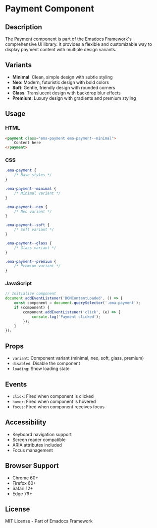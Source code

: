 # Payment Component

## Description
The Payment component is part of the Emadocs Framework's comprehensive UI library. It provides a flexible and customizable way to display payment content with multiple design variants.

## Variants
- **Minimal**: Clean, simple design with subtle styling
- **Neo**: Modern, futuristic design with bold colors
- **Soft**: Gentle, friendly design with rounded corners
- **Glass**: Translucent design with backdrop blur effects
- **Premium**: Luxury design with gradients and premium styling

## Usage

### HTML
```html
<payment class="ema-payment ema-payment--minimal">
    Content here
</payment>
```

### CSS
```css
.ema-payment {
    /* Base styles */
}

.ema-payment--minimal {
    /* Minimal variant */
}

.ema-payment--neo {
    /* Neo variant */
}

.ema-payment--soft {
    /* Soft variant */
}

.ema-payment--glass {
    /* Glass variant */
}

.ema-payment--premium {
    /* Premium variant */
}
```

### JavaScript
```javascript
// Initialize component
document.addEventListener('DOMContentLoaded', () => {
    const component = document.querySelector('.ema-payment');
    if (component) {
        component.addEventListener('click', (e) => {
            console.log('Payment clicked');
        });
    }
});
```

## Props
- `variant`: Component variant (minimal, neo, soft, glass, premium)
- `disabled`: Disable the component
- `loading`: Show loading state

## Events
- `click`: Fired when component is clicked
- `hover`: Fired when component is hovered
- `focus`: Fired when component receives focus

## Accessibility
- Keyboard navigation support
- Screen reader compatible
- ARIA attributes included
- Focus management

## Browser Support
- Chrome 60+
- Firefox 60+
- Safari 12+
- Edge 79+

## License
MIT License - Part of Emadocs Framework
